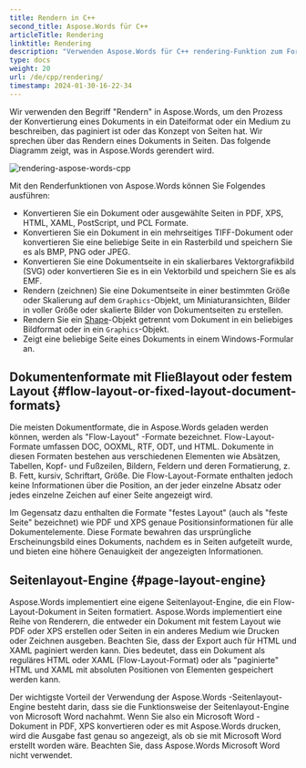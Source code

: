 ```yaml
---
title: Rendern in C++
second_title: Aspose.Words für C++
articleTitle: Rendering
linktitle: Rendering
description: "Verwenden Aspose.Words für C++ rendering-Funktion zum Formatieren eines Flow-Layout-Dokuments in Seiten und Konvertieren eines solchen Dokuments oder ausgewählter Seiten in andere Dokumente (PDF, HTML, XPS, usw.) oder Bilder (TIFF, PNG, SVG, usw.) formate zum Anzeigen, Weiterkonvertieren oder Drucken."
type: docs
weight: 20
url: /de/cpp/rendering/
timestamp: 2024-01-30-16-22-34
---
```


Wir verwenden den Begriff "Rendern" in Aspose.Words, um den Prozess der Konvertierung eines Dokuments in ein Dateiformat oder ein Medium zu beschreiben, das paginiert ist oder das Konzept von Seiten hat. Wir sprechen über das Rendern eines Dokuments in Seiten. Das folgende Diagramm zeigt, was in Aspose.Words gerendert wird.

![rendering-aspose-words-cpp](rendering-1.png)

Mit den Renderfunktionen von Aspose.Words können Sie Folgendes ausführen:

- Konvertieren Sie ein Dokument oder ausgewählte Seiten in PDF, XPS, HTML, XAML, PostScript, und PCL Formate.
- Konvertieren Sie ein Dokument in ein mehrseitiges TIFF-Dokument oder konvertieren Sie eine beliebige Seite in ein Rasterbild und speichern Sie es als BMP, PNG oder JPEG.
- Konvertieren Sie eine Dokumentseite in ein skalierbares Vektorgrafikbild (SVG) oder konvertieren Sie es in ein Vektorbild und speichern Sie es als EMF.
- Rendern (zeichnen) Sie eine Dokumentseite in einer bestimmten Größe oder Skalierung auf dem `Graphics`-Objekt, um Miniaturansichten, Bilder in voller Größe oder skalierte Bilder von Dokumentseiten zu erstellen.
- Rendern Sie ein [Shape](https://reference.aspose.com/words/cpp/aspose.words.drawing/shape/)-Objekt getrennt vom Dokument in ein beliebiges Bildformat oder in ein `Graphics`-Objekt.
- Zeigt eine beliebige Seite eines Dokuments in einem Windows-Formular an.

## Dokumentenformate mit Fließlayout oder festem Layout {#flow-layout-or-fixed-layout-document-formats}

Die meisten Dokumentformate, die in Aspose.Words geladen werden können, werden als "Flow-Layout" -Formate bezeichnet. Flow-Layout-Formate umfassen DOC, OOXML, RTF, ODT, und HTML. Dokumente in diesen Formaten bestehen aus verschiedenen Elementen wie Absätzen, Tabellen, Kopf- und Fußzeilen, Bildern, Feldern und deren Formatierung, z. B. Fett, kursiv, Schriftart, Größe. Die Flow-Layout-Formate enthalten jedoch keine Informationen über die Position, an der jeder einzelne Absatz oder jedes einzelne Zeichen auf einer Seite angezeigt wird.

Im Gegensatz dazu enthalten die Formate "festes Layout" (auch als "feste Seite" bezeichnet) wie PDF und XPS genaue Positionsinformationen für alle Dokumentelemente. Diese Formate bewahren das ursprüngliche Erscheinungsbild eines Dokuments, nachdem es in Seiten aufgeteilt wurde, und bieten eine höhere Genauigkeit der angezeigten Informationen.

## Seitenlayout-Engine {#page-layout-engine}

Aspose.Words implementiert eine eigene Seitenlayout-Engine, die ein Flow-Layout-Dokument in Seiten formatiert. Aspose.Words implementiert eine Reihe von Renderern, die entweder ein Dokument mit festem Layout wie PDF oder XPS erstellen oder Seiten in ein anderes Medium wie Drucken oder Zeichnen ausgeben. Beachten Sie, dass der Export auch für HTML und XAML paginiert werden kann. Dies bedeutet, dass ein Dokument als reguläres HTML oder XAML (Flow-Layout-Format) oder als "paginierte" HTML und XAML mit absoluten Positionen von Elementen gespeichert werden kann.

Der wichtigste Vorteil der Verwendung der Aspose.Words -Seitenlayout-Engine besteht darin, dass sie die Funktionsweise der Seitenlayout-Engine von Microsoft Word nachahmt. Wenn Sie also ein Microsoft Word -Dokument in PDF, XPS konvertieren oder es mit Aspose.Words drucken, wird die Ausgabe fast genau so angezeigt, als ob sie mit Microsoft Word erstellt worden wäre. Beachten Sie, dass Aspose.Words Microsoft Word nicht verwendet.
